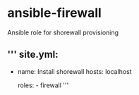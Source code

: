 # ansible-firewall
Ansible role for shorewall provisioning

'''
site.yml:
---
- name: Install shorewall
  hosts: localhost

    roles:
        - firewall
'''
